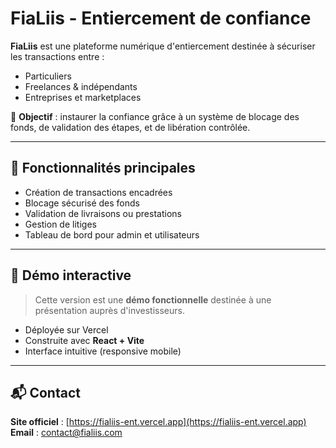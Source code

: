 # FiaLiis - Entiercement de confiance

**FiaLiis** est une plateforme numérique d'entiercement destinée à sécuriser les transactions entre :
- Particuliers
- Freelances & indépendants
- Entreprises et marketplaces

🎯 **Objectif** : instaurer la confiance grâce à un système de blocage des fonds, de validation des étapes, et de libération contrôlée.

---

## 🚀 Fonctionnalités principales

- Création de transactions encadrées
- Blocage sécurisé des fonds
- Validation de livraisons ou prestations
- Gestion de litiges
- Tableau de bord pour admin et utilisateurs

---

## 🧪 Démo interactive

> Cette version est une **démo fonctionnelle** destinée à une présentation auprès d'investisseurs.

- Déployée sur Vercel
- Construite avec **React + Vite**
- Interface intuitive (responsive mobile)

---

## 📬 Contact

**Site officiel** : [https://fialiis-ent.vercel.app](https://fialiis-ent.vercel.app)  
**Email** : contact@fialiis.com